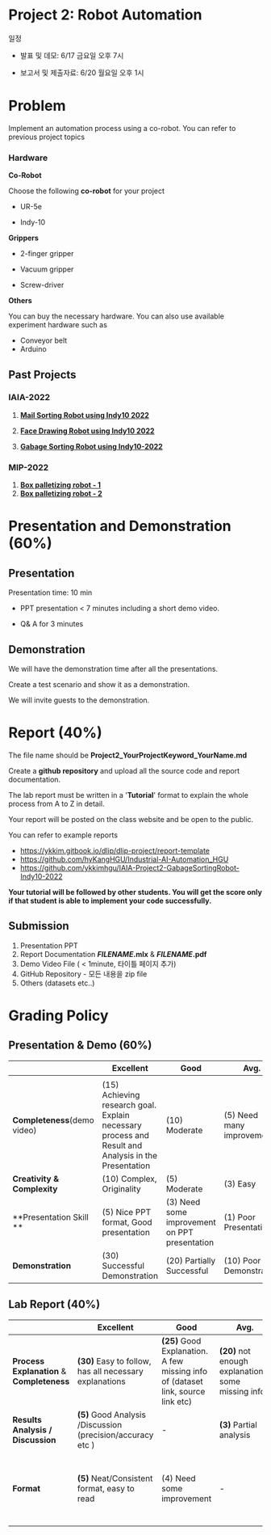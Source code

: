 # Project 2: Robot Automation



일정

- 발표 및 데모: 6/17 금요일 오후 7시

- 보고서 및 제출자료: 6/20 월요일 오후 1시





# Problem

Implement an automation process using a co-robot.  You can refer to previous project topics



### Hardware

**Co-Robot** 

Choose the following **co-robot** for your project

* UR-5e

* Indy-10

  

**Grippers** 

* 2-finger gripper

* Vacuum gripper

* Screw-driver



**Others**

You can buy the necessary hardware. You can also use available experiment hardware such as

* Conveyor belt
* Arduino





## Past Projects

### IAIA-2022

1) **[Mail Sorting Robot using Indy10 2022](https://github.com/ykkimhgu/IAIA-Project2-LetterSortingRobot-Indy10-2022)**

2. [**Face Drawing Robot using Indy10 2022**](https://github.com/ykkimhgu/IAI-Project2-FaceDrawingRobot-Indy10-2022)

3. [**Gabage Sorting Robot using Indy10-2022**](https://github.com/ykkimhgu/IAIA-Project2-GabageSortingRobot-Indy10-2022)

   
### MIP-2022

1. **[Box palletizing robot - 1](https://github.com/ykkimhgu/MIP2022-robot-sorting-indy10-demo)**
2. **[Box palletizing robot - 2](https://github.com/ykkimhgu/MIP2022-robot-boxpalletizing-indy10-demo)**





# Presentation and Demonstration (60%)

## Presentation
Presentation time: 10 min

* PPT presentation < 7 minutes including a short demo video. 

* Q& A for  3 minutes



## Demonstration

We will have the demonstration time after all the presentations. 

Create a test scenario and show it as a demonstration.  

We will invite guests to the demonstration.





#  Report (40%)

The file name should be **Project2_YourProjectKeyword_YourName.md** 

Create a **github repository** and upload all the source code and report documentation.





The lab report must be written in a '**Tutorial**' format to explain the whole process from A to Z in detail. 

Your report will be posted on the class website and be open to the public.



You can refer to example reports 

* https://ykkim.gitbook.io/dlip/dlip-project/report-template
* https://github.com/hyKangHGU/Industrial-AI-Automation_HGU
* https://github.com/ykkimhgu/IAIA-Project2-GabageSortingRobot-Indy10-2022





**Your tutorial will be followed by other students. You will get the score only if that student is able to implement your code successfully.**





## Submission

1) Presentation PPT
2) Report Documentation   **$FILENAME$.mlx** &  **$FILENAME$.pdf**
3) Demo Video File ( < 1minute,  타이틀 페이지 추가)
4) GitHub Repository - 모든 내용을  zip file
5) Others (datasets etc..)





# Grading Policy





## **Presentation & Demo** (60%)

|                              | **Excellent**                                                | **Good**                                      | **Avg.**                   | **None** |
| ---------------------------- | ------------------------------------------------------------ | --------------------------------------------- | -------------------------- | -------- |
|                              |                                                              |                                               |                            |          |
| **Completeness**(demo video) | (15) Achieving research goal. Explain necessary process and Result and Analysis in the Presentation | (10) Moderate                                 | (5) Need many improvements | 0        |
| **Creativity & Complexity**  | (10) Complex, Originality                                    | (5) Moderate                                  | (3) Easy                   | 0        |
| **Presentation Skill **      | (5) Nice PPT format, Good presentation                       | (3) Need some improvement on PPT presentation | (1) Poor Presentation      | 0        |
| **Demonstration**            | (30) Successful Demonstration                                | (20) Partially Successful                     | (10) Poor Demonstration    | 0        |



## Lab Report (40%)

|                                            | **Excellent**                                               | **Good**                                                     | **Avg.**                                            | **Poor**                                                     | **None**                |
| ------------------------------------------ | ----------------------------------------------------------- | ------------------------------------------------------------ | --------------------------------------------------- | ------------------------------------------------------------ | ----------------------- |
| **Process Explanation** & **Completeness** | **(30)** Easy to follow, has all necessary explanations     | **(25)** Good Explanation. A few missing info of (dataset link, source link etc) | **(20)** not enough explanations/ some missing info | **(10)** Hard to follow                                      | 0                       |
| **Results Analysis** **/ Discussion**      | **(5)** Good Analysis /Discussion (precision/accuracy etc ) | -                                                            | **(3)** Partial analysis                            | -                                                            | 0                       |
| **Format**                                 | **(5)** Neat/Consistent format, easy to read                | (4) Need some improvement                                    | -                                                   | **(3)** Need many improvement (No name, title , not consistent format etc) | 0 (not a report format) |



